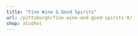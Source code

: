 ```yaml
---
title: "Fine Wine & Good Spirits"
url: /pittsburgh/fine-wine-and-good-spirits-8/
shop: alcohol
---
```

